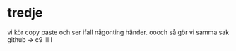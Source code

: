 tredje
======
vi kör copy paste och ser ifall någonting händer.
oooch så gör vi samma sak github -> c9
lll
l
